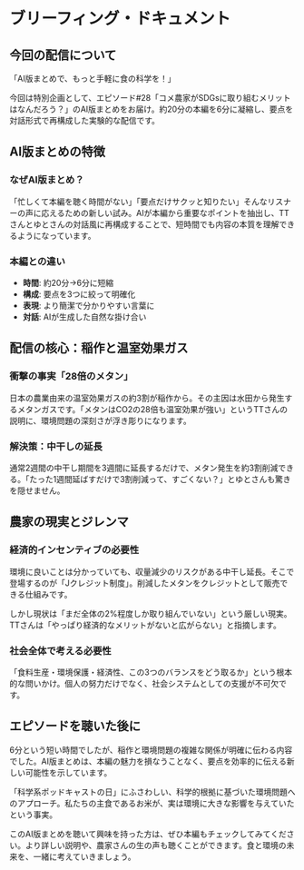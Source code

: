 # ブリーフィング・ドキュメント

## 今回の配信について

「AI版まとめで、もっと手軽に食の科学を！」

今回は特別企画として、エピソード#28「コメ農家がSDGsに取り組むメリットはなんだろう？」のAI版まとめをお届け。約20分の本編を6分に凝縮し、要点を対話形式で再構成した実験的な配信です。

## AI版まとめの特徴

### なぜAI版まとめ？

「忙しくて本編を聴く時間がない」「要点だけサクッと知りたい」そんなリスナーの声に応えるための新しい試み。AIが本編から重要なポイントを抽出し、TTさんとゆとさんの対話風に再構成することで、短時間でも内容の本質を理解できるようになっています。

### 本編との違い

- **時間**: 約20分→6分に短縮
- **構成**: 要点を3つに絞って明確化
- **表現**: より簡潔で分かりやすい言葉に
- **対話**: AIが生成した自然な掛け合い

## 配信の核心：稲作と温室効果ガス

### 衝撃の事実「28倍のメタン」

日本の農業由来の温室効果ガスの約3割が稲作から。その主因は水田から発生するメタンガスです。「メタンはCO2の28倍も温室効果が強い」というTTさんの説明に、環境問題の深刻さが浮き彫りになります。

### 解決策：中干しの延長

通常2週間の中干し期間を3週間に延長するだけで、メタン発生を約3割削減できる。「たった1週間延ばすだけで3割削減って、すごくない？」とゆとさんも驚きを隠せません。

## 農家の現実とジレンマ

### 経済的インセンティブの必要性

環境に良いことは分かっていても、収量減少のリスクがある中干し延長。そこで登場するのが「Jクレジット制度」。削減したメタンをクレジットとして販売できる仕組みです。

しかし現状は「まだ全体の2%程度しか取り組んでいない」という厳しい現実。TTさんは「やっぱり経済的なメリットがないと広がらない」と指摘します。

### 社会全体で考える必要性

「食料生産・環境保護・経済性、この3つのバランスをどう取るか」という根本的な問いかけ。個人の努力だけでなく、社会システムとしての支援が不可欠です。

## エピソードを聴いた後に

6分という短い時間でしたが、稲作と環境問題の複雑な関係が明確に伝わる内容でした。AI版まとめは、本編の魅力を損なうことなく、要点を効率的に伝える新しい可能性を示しています。

「科学系ポッドキャストの日」にふさわしい、科学的根拠に基づいた環境問題へのアプローチ。私たちの主食であるお米が、実は環境に大きな影響を与えていたという事実。

このAI版まとめを聴いて興味を持った方は、ぜひ本編もチェックしてみてください。より詳しい説明や、農家さんの生の声も聴くことができます。食と環境の未来を、一緒に考えていきましょう。